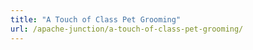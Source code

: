 ```yaml
---
title: "A Touch of Class Pet Grooming"
url: /apache-junction/a-touch-of-class-pet-grooming/
---
```

